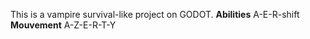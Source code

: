 This is a vampire survival-like project on GODOT.
**Abilities** A-E-R-shift
**Mouvement** A-Z-E-R-T-Y
